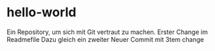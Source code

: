 # hello-world
Ein Repository, um sich mit Git vertraut zu machen.
Erster Change im Readmefile
Dazu gleich ein zweiter
Neuer Commit mit 3tem change
